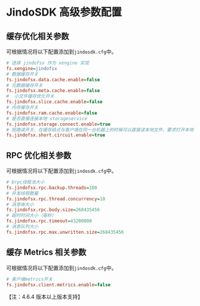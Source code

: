 # JindoSDK 高级参数配置

## 缓存优化相关参数

可根据情况将以下配置添加到`jindosdk.cfg`中。
```ini
# 选择 jindofsx 作为 xengine 实现
fs.xengine=jindofsx
# 数据缓存开关
fs.jindofsx.data.cache.enable=false
# 元数据缓存开关
fs.jindofsx.meta.cache.enable=false
#  小文件缓存优化开关
fs.jindofsx.slice.cache.enable=false
# 内存缓存开关
fs.jindofsx.ram.cache.enable=false
# 是否直接连接本地 storageservice
fs.jindofsx.storage.connect.enable=true
# 短路读开关，在缓存结点与客户端在同一台机器上的时候可以直接读本地文件，要求打开本地 storageservice 连接
fs.jindofsx.short.circuit.enable=true
```

## RPC 优化相关参数

可根据情况将以下配置添加到`jindosdk.cfg`中。
```ini
# brpc线程池大小
fs.jindofsx.rpc.backup.threads=100
# 并发线程数量
fs.jindofsx.rpc.thread.concurrency=10
# 消息体大小
fs.jindofsx.rpc.body.size=268435456
# 超时时间大小（毫秒）
fs.jindofsx.rpc.timeout=43200000
# 消息队列大小
fs.jindofsx.rpc.max.unwritten.size=268435456
```

## 缓存 Metrics 相关参数

可根据情况将以下配置添加到`jindosdk.cfg`中。
```ini
# 客户端metrics开关
fs.jindofsx.client.metrics.enable=false
```

【注：4.6.4 版本以上版本支持】

